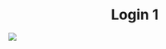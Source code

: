 # <div align="center">Login 1</div>

![](https://github.com/nabucoanalista/portfolio-sites/blob/main/spotify_com_slider/4989e169-ccb8-49d0-9910-517a97a63bc8.gif)

